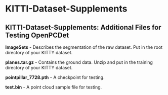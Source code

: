 # KITTI-Dataset-Supplements

## KITTI-Dataset-Supplements: Additional Files for Testing  OpenPCDet

**ImageSets** - Describes the segmentation of the raw dataset. Put in the root directory of your KITTY dataset.

**planes.tar.gz** - Contains the ground data. Unzip and put in the training directory of your KITTY dataset.

**pointpillar_7728.pth** - A checkpoint for testing.

**test.bin** - A point cloud sample file for testing.
